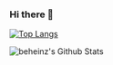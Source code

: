 ### Hi there 👋

[![Top Langs](https://github-readme-stats.vercel.app/api/top-langs/?username=beheinz)](https://github.com/beheinz/github-readme-stats)

<img align="left" alt="beheinz's Github Stats" src="https://github-readme-stats.vercel.app/api/top-langs/?username=beheinz" />
